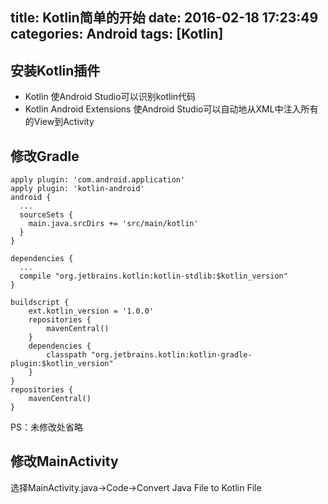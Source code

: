 title: Kotlin简单的开始
date: 2016-02-18 17:23:49
categories: Android
tags: [Kotlin]
---
<!--more-->
## 安装Kotlin插件
- Kotlin 使Android Studio可以识别kotlin代码
- Kotlin Android Extensions 使Android Studio可以自动地从XML中注入所有的View到Activity

## 修改Gradle
```Gradle
apply plugin: 'com.android.application'
apply plugin: 'kotlin-android'
android {
  ...
  sourceSets {
    main.java.srcDirs += 'src/main/kotlin'
  }
}

dependencies {
  ...    
  compile "org.jetbrains.kotlin:kotlin-stdlib:$kotlin_version"
}

buildscript {
    ext.kotlin_version = '1.0.0'
    repositories {
        mavenCentral()
    }
    dependencies {
        classpath "org.jetbrains.kotlin:kotlin-gradle-plugin:$kotlin_version"
    }
}
repositories {
    mavenCentral()
}
```
PS：未修改处省略

## 修改MainActivity
选择MainActivity.java->Code->Convert Java File to Kotlin File

